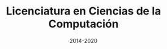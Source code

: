 ---
title: Licenciatura en Ciencias de la Computación
location: Santiago, Chile
url: https://www.lcc.usach.cl/
institute: Universidad de Santiago de Chile
date: 2014-2020
tags: [
    "Diseño y análisis de algoritmos.", 
    "Programación orientada a objetos (Java, Python).", 
    "Optimización de estructuras de datos.", 
    "Gestión de proyectos de software bajo metodologías ágiles (SCRUM).",
    ]
---